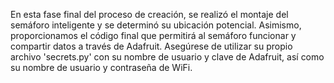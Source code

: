 En esta fase final del proceso de creación, se realizó el montaje del semáforo inteligente y se determinó su ubicación potencial. Asimismo, proporcionamos el código final que permitirá al semáforo funcionar y compartir datos a través de Adafruit. Asegúrese de utilizar su propio archivo 'secrets.py' con su nombre de usuario y clave de Adafruit, así como su nombre de usuario y contraseña de WiFi.
